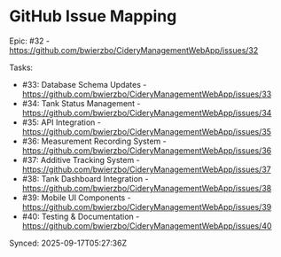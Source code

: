 # GitHub Issue Mapping

Epic: #32 - https://github.com/bwierzbo/CideryManagementWebApp/issues/32

Tasks:
- #33: Database Schema Updates - https://github.com/bwierzbo/CideryManagementWebApp/issues/33
- #34: Tank Status Management - https://github.com/bwierzbo/CideryManagementWebApp/issues/34
- #35: API Integration - https://github.com/bwierzbo/CideryManagementWebApp/issues/35
- #36: Measurement Recording System - https://github.com/bwierzbo/CideryManagementWebApp/issues/36
- #37: Additive Tracking System - https://github.com/bwierzbo/CideryManagementWebApp/issues/37
- #38: Tank Dashboard Integration - https://github.com/bwierzbo/CideryManagementWebApp/issues/38
- #39: Mobile UI Components - https://github.com/bwierzbo/CideryManagementWebApp/issues/39
- #40: Testing & Documentation - https://github.com/bwierzbo/CideryManagementWebApp/issues/40

Synced: 2025-09-17T05:27:36Z